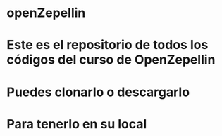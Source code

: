 # openZepellin
# Este es el repositorio de todos los códigos del curso de OpenZepellin 
# Puedes clonarlo o descargarlo 
# Para tenerlo en su local
